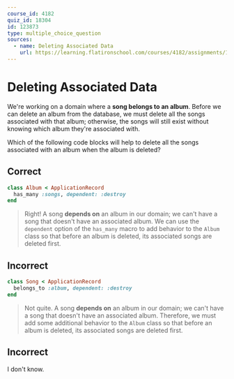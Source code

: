 ```yaml
---
course_id: 4182
quiz_id: 18304
id: 123873
type: multiple_choice_question
sources:
  - name: Deleting Associated Data
    url: https://learning.flatironschool.com/courses/4182/assignments/124300
---
```


# Deleting Associated Data

We're working on a domain where a **song belongs to an album**. Before we can
delete an album from the database, we must delete all the songs associated with
that album; otherwise, the songs will still exist without knowing which album
they're associated with.

Which of the following code blocks will help to delete all the songs associated
with an album when the album is deleted?

## Correct

```rb
class Album < ApplicationRecord
  has_many :songs, dependent: :destroy
end
```

> Right! A song **depends on** an album in our domain; we can't have a song that
> doesn't have an associated album. We can use the `dependent` option of the
> `has_many` macro to add behavior to the `Album` class so that before an album
> is deleted, its associated songs are deleted first.

## Incorrect

```rb
class Song < ApplicationRecord
  belongs_to :album, dependent: :destroy
end
```

> Not quite. A song **depends on** an album in our domain; we can't have a song
> that doesn't have an associated album. Therefore, we must add some additional
> behavior to the `Album` class so that before an album is deleted, its
> associated songs are deleted first.

## Incorrect

I don't know.
